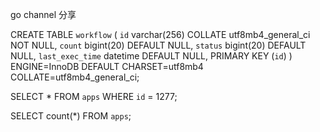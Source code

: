 go channel 分享

CREATE TABLE `workflow` (
  `id` varchar(256) COLLATE utf8mb4_general_ci NOT NULL,
  `count` bigint(20) DEFAULT NULL,
  `status` bigint(20) DEFAULT NULL,
  `last_exec_time` datetime DEFAULT NULL,
  PRIMARY KEY (`id`)
) ENGINE=InnoDB DEFAULT CHARSET=utf8mb4 COLLATE=utf8mb4_general_ci;



SELECT * FROM `apps` WHERE `id` = 1277;

SELECT count(*) FROM `apps`;